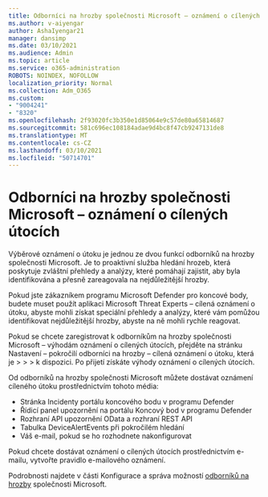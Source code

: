 ```yaml
---
title: Odborníci na hrozby společnosti Microsoft – oznámení o cílených útocích
ms.author: v-aiyengar
author: AshaIyengar21
manager: dansimp
ms.date: 03/10/2021
ms.audience: Admin
ms.topic: article
ms.service: o365-administration
ROBOTS: NOINDEX, NOFOLLOW
localization_priority: Normal
ms.collection: Adm_O365
ms.custom:
- "9004241"
- "8320"
ms.openlocfilehash: 2f93020fc3b350e1d85064e9c57de80a65814687
ms.sourcegitcommit: 581c696ec108184adae9d4bc8f47cb9247131de8
ms.translationtype: MT
ms.contentlocale: cs-CZ
ms.lasthandoff: 03/10/2021
ms.locfileid: "50714701"
---
```

# <a name="microsoft-threat-experts---targeted-attack-notification"></a>Odborníci na hrozby společnosti Microsoft – oznámení o cílených útocích

Výběrové oznámení o útoku je jednou ze dvou funkcí odborníků na hrozby společnosti Microsoft. Je to proaktivní služba hledání hrozeb, která poskytuje zvláštní přehledy a analýzy, které pomáhají zajistit, aby byla identifikována a přesně zareagovala na nejdůležitější hrozby.

Pokud jste zákazníkem programu Microsoft Defender pro koncové body, budete muset použít aplikaci Microsoft Threat Experts – cílená oznámení o útoku, abyste mohli získat speciální přehledy a analýzy, které vám pomůžou identifikovat nejdůležitější hrozby, abyste na ně mohli rychle reagovat.

Pokud se chcete zaregistrovat k odborníkům na hrozby společnosti Microsoft – výhodám oznámení o cílených útocích, přejděte na stránku Nastavení – pokročilí odborníci na hrozby – cílená oznámení o útoku, která je  >    >    >   k dispozici. Po přijetí získáte výhody oznámení o cílených útocích.

Od odborníků na hrozby společnosti Microsoft můžete dostávat oznámení cíleného útoku prostřednictvím tohoto média:

- Stránka Incidenty portálu koncového bodu v programu Defender
- Řídicí panel upozornění na portálu Koncový bod v programu Defender
- Rozhraní API upozornění OData a rozhraní REST API
- Tabulka DeviceAlertEvents při pokročilém hledání
- Váš e-mail, pokud se ho rozhodnete nakonfigurovat

Pokud chcete dostávat oznámení o cílených útocích prostřednictvím e-mailu, vytvořte pravidlo e-mailového oznámení. 

Podrobnosti najdete v části Konfigurace a správa možností [odborníků na hrozby](https://docs.microsoft.com/windows/security/threat-protection/microsoft-defender-atp/configure-microsoft-threat-experts) společnosti Microsoft.
